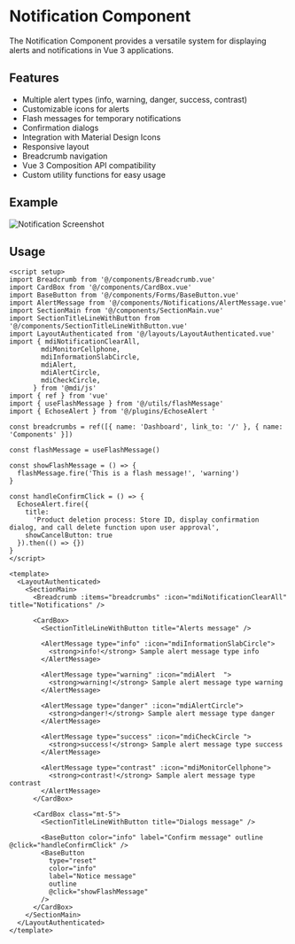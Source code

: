 # Notification Component
The Notification Component provides a versatile system for displaying alerts and notifications in Vue 3 applications.

## Features
- Multiple alert types (info, warning, danger, success, contrast)
- Customizable icons for alerts
- Flash messages for temporary notifications
- Confirmation dialogs
- Integration with Material Design Icons
- Responsive layout
- Breadcrumb navigation
- Vue 3 Composition API compatibility
- Custom utility functions for easy usage

## Example
![Notification Screenshot](/images/notification.png)

## Usage

``` vue
<script setup>
import Breadcrumb from '@/components/Breadcrumb.vue'
import CardBox from '@/components/CardBox.vue'
import BaseButton from '@/components/Forms/BaseButton.vue'
import AlertMessage from '@/components/Notifications/AlertMessage.vue'
import SectionMain from '@/components/SectionMain.vue'
import SectionTitleLineWithButton from '@/components/SectionTitleLineWithButton.vue'
import LayoutAuthenticated from '@/layouts/LayoutAuthenticated.vue'
import { mdiNotificationClearAll,
        mdiMonitorCellphone,
        mdiInformationSlabCircle,
        mdiAlert,
        mdiAlertCircle,
        mdiCheckCircle,
      } from '@mdi/js'
import { ref } from 'vue'
import { useFlashMessage } from '@/utils/flashMessage'
import { EchoseAlert } from '@/plugins/EchoseAlert '

const breadcrumbs = ref([{ name: 'Dashboard', link_to: '/' }, { name: 'Components' }])

const flashMessage = useFlashMessage()

const showFlashMessage = () => {
  flashMessage.fire('This is a flash message!', 'warning')
}

const handleConfirmClick = () => {
  EchoseAlert.fire({
    title:
      'Product deletion process: Store ID, display confirmation dialog, and call delete function upon user approval',
    showCancelButton: true
  }).then(() => {})
}
</script>

<template>
  <LayoutAuthenticated>
    <SectionMain>
      <Breadcrumb :items="breadcrumbs" :icon="mdiNotificationClearAll" title="Notifications" />

      <CardBox>
        <SectionTitleLineWithButton title="Alerts message" />

        <AlertMessage type="info" :icon="mdiInformationSlabCircle">
          <strong>info!</strong> Sample alert message type info
        </AlertMessage>

        <AlertMessage type="warning" :icon="mdiAlert  ">
          <strong>warning!</strong> Sample alert message type warning
        </AlertMessage>

        <AlertMessage type="danger" :icon="mdiAlertCircle">
          <strong>danger!</strong> Sample alert message type danger
        </AlertMessage>

        <AlertMessage type="success" :icon="mdiCheckCircle ">
          <strong>success!</strong> Sample alert message type success
        </AlertMessage>

        <AlertMessage type="contrast" :icon="mdiMonitorCellphone">
          <strong>contrast!</strong> Sample alert message type contrast
        </AlertMessage>
      </CardBox>

      <CardBox class="mt-5">
        <SectionTitleLineWithButton title="Dialogs message" />

        <BaseButton color="info" label="Confirm message" outline @click="handleConfirmClick" />
        <BaseButton
          type="reset"
          color="info"
          label="Notice message"
          outline
          @click="showFlashMessage"
        />
      </CardBox>
    </SectionMain>
  </LayoutAuthenticated>
</template>

```